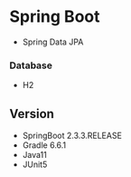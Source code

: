 # Spring Boot
- Spring Data JPA
### Database
- H2


## Version
- SpringBoot 2.3.3.RELEASE
- Gradle 6.6.1
- Java11
- JUnit5